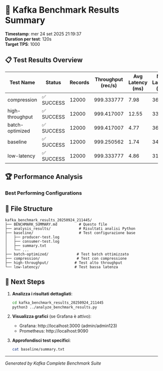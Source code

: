 # 🚀 Kafka Benchmark Results Summary

**Timestamp**: mer 24 set 2025 21:19:37  
**Duration per test**: 120s  
**Target TPS**: 1000  

## 📋 Test Results Overview

| Test Name | Status | Records | Throughput (rec/s) | Avg Latency (ms) | Max Latency (ms) |
|-----------|--------|---------|-------------------|------------------|------------------|
| compression | ✅ SUCCESS | 12000 | 999.333777 | 7.98 | 367.00 |
| high-throughput | ✅ SUCCESS | 12000 | 999.417007 | 12.55 | 335.00 |
| batch-optimized | ✅ SUCCESS | 12000 | 999.417007 | 4.77 | 362.00 |
| baseline | ✅ SUCCESS | 12000 | 999.250562 | 1.74 | 342.00 |
| low-latency | ✅ SUCCESS | 12000 | 999.333777 | 4.86 | 313.00 |

## 🏆 Performance Analysis

### Best Performing Configurations

## 📁 File Structure
```
kafka_benchmark_results_20250924_211445/
├── BENCHMARK_SUMMARY.md          # Questo file
├── analysis_results/             # Risultati analisi Python
├── baseline/                     # Test configurazione base
│   ├── producer-test.log
│   ├── consumer-test.log
│   ├── summary.txt
│   └── ...
├── batch-optimized/             # Test batch ottimizzato
├── compression/                 # Test con compressione
├── high-throughput/            # Test alto throughput
└── low-latency/                # Test bassa latenza
```

## 🔧 Next Steps

1. **Analizza i risultati dettagliati**:
   ```bash
   cd kafka_benchmark_results_20250924_211445
   python3 ../analyze_benchmark_results.py
   ```

2. **Visualizza grafici** (se Grafana è attivo):
   - Grafana: http://localhost:3000 (admin/admin123)
   - Prometheus: http://localhost:9090

3. **Approfondisci test specifici**:
   ```bash
   cat baseline/summary.txt
   ```

---
*Generated by Kafka Complete Benchmark Suite*
